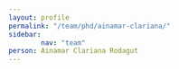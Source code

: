 ```yaml
---
layout: profile
permalink: "/team/phd/ainamar-clariana/"
sidebar:
        nav: "team"
person: Ainamar Clariana Rodagut
---
```

